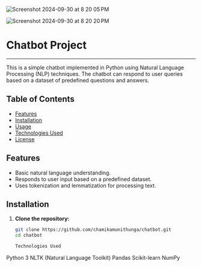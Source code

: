 
![Screenshot 2024-09-30 at 8 20 05 PM](https://github.com/user-attachments/assets/28322cfd-3050-4cfc-b5b1-bda05ca788b2)


![Screenshot 2024-09-30 at 8 20 20 PM](https://github.com/user-attachments/assets/9601c331-3732-4492-81dc-30eb3bb3d314)










# Chatbot Project
-------------------

This is a simple chatbot implemented in Python using Natural Language Processing (NLP) techniques. The chatbot can respond to user queries based on a dataset of predefined questions and answers.

## Table of Contents

- [Features](#features)
- [Installation](#installation)
- [Usage](#usage)
- [Technologies Used](#technologies-used)
- [License](#license)

## Features

- Basic natural language understanding.
- Responds to user input based on a predefined dataset.
- Uses tokenization and lemmatization for processing text.

## Installation

1. **Clone the repository:**
   ```bash
   git clone https://github.com/chamikamunithunga/chatbot.git
   cd chatbot

   Technologies Used
Python 3
NLTK (Natural Language Toolkit)
Pandas
Scikit-learn
NumPy
